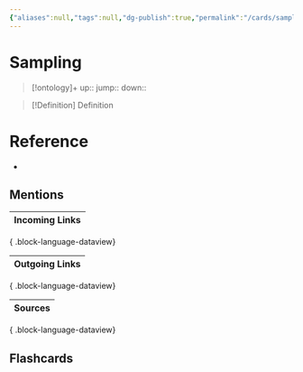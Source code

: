 ```yaml
---
{"aliases":null,"tags":null,"dg-publish":true,"permalink":"/cards/sampling/","dgPassFrontmatter":true}
---
```


# Sampling

> [!ontology]+
> up:: 
> jump:: 
> down:: 

> [!Definition] Definition

# Reference

- 

## Mentions

| Incoming Links |
| -------------- |

{ .block-language-dataview}

| Outgoing Links |
| -------------- |

{ .block-language-dataview}

| Sources |
| ------- |

{ .block-language-dataview}

## Flashcards